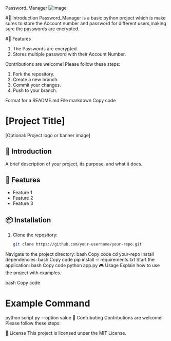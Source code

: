 Password_Manager
![image](https://github.com/user-attachments/assets/070b02d0-8495-4773-8f4a-32c4d38e3fa3)

#📜 Introduction
Password_Manager is a basic python project which is make sures to store the Account number and password for different users,making sure the passwords are encrypted.

#🚀 Features
1. The Passwords are encrypted.
2. Stores multiple password with their Account Number.

Contributions are welcome! Please follow these steps:
1. Fork the repository.
2. Create a new branch.
3. Commit your changes.
4. Push to your branch.


Format for a README.md File
markdown
Copy code
# [Project Title]
[Optional: Project logo or banner image]

## 📜 Introduction
A brief description of your project, its purpose, and what it does.

## 🚀 Features
- Feature 1
- Feature 2
- Feature 3

## 📦 Installation
1. Clone the repository:
   ```bash
   git clone https://github.com/your-username/your-repo.git
Navigate to the project directory:
bash
Copy code
cd your-repo
Install dependencies:
bash
Copy code
pip install -r requirements.txt
Start the application:
bash
Copy code
python app.py
🎮 Usage
Explain how to use the project with examples.

bash
Copy code
# Example Command
python script.py --option value
🤝 Contributing
Contributions are welcome! Please follow these steps:

📝 License
This project is licensed under the MIT License.


